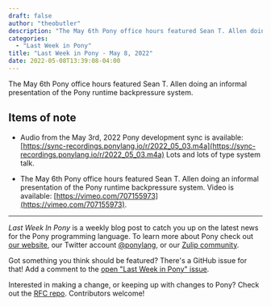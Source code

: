 ```yaml
---
draft: false
author: "theobutler"
description: "The May 6th Pony office hours featured Sean T. Allen doing an informal presentation of the Pony runtime backpressure system."
categories:
  - "Last Week in Pony"
title: "Last Week in Pony - May 8, 2022"
date: 2022-05-08T13:39:08-04:00
---
```


The May 6th Pony office hours featured Sean T. Allen doing an informal presentation of the Pony runtime backpressure system.

<!--more-->

## Items of note

- Audio from the May 3rd, 2022 Pony development sync is available: [https://sync-recordings.ponylang.io/r/2022_05_03.m4a](https://sync-recordings.ponylang.io/r/2022_05_03.m4a) Lots and lots of type system talk.

- The May 6th Pony office hours featured Sean T. Allen doing an informal presentation of the Pony runtime backpressure system. Video is available: [https://vimeo.com/707155973](https://vimeo.com/707155973).

---

_Last Week In Pony_ is a weekly blog post to catch you up on the latest news for the Pony programming language. To learn more about Pony check out [our website](https://ponylang.io), our Twitter account [@ponylang](https://twitter.com/ponylang), or our [Zulip community](https://ponylang.zulipchat.com).

Got something you think should be featured? There's a GitHub issue for that! Add a comment to the [open "Last Week in Pony" issue](https://github.com/ponylang/ponylang.github.io/issues?q=is%3Aissue+is%3Aopen+label%3Alast-week-in-pony).

Interested in making a change, or keeping up with changes to Pony? Check out the [RFC repo](https://github.com/ponylang/rfcs). Contributors welcome!

